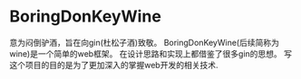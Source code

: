 # BoringDonKeyWine 
意为闷倒驴酒，旨在向gin(杜松子酒)致敬。
BoringDonKeyWine(后续简称为wine)是一个简单的web框架。
在设计思路和实现上都借鉴了很多gin的思想。
写这个项目的目的是为了更加深入的掌握web开发的相关技术.
